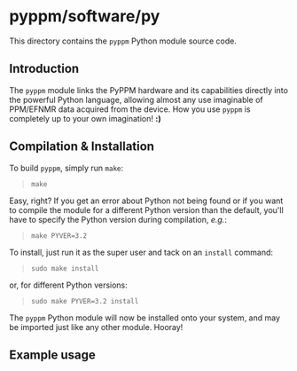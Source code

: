 # pyppm/software/py

This directory contains the `pyppm` Python module source code.

## Introduction

The `pyppm` module links the PyPPM hardware and its capabilities directly
into the powerful Python language, allowing almost any use imaginable of
PPM/EFNMR data acquired from the device. How you use `pyppm` is completely
up to your own imagination! **:)**

## Compilation & Installation

To build `pyppm`, simply run `make`:

> `make`

Easy, right? If you get an error about Python not being found or if you want
to compile the module for a different Python version than the default, you'll
have to specify the Python version during compilation, _e.g._:

> `make PYVER=3.2`

To install, just run it as the super user and tack on an `install` command:

> `sudo make install`

or, for different Python versions:

> `sudo make PYVER=3.2 install`

The `pyppm` Python module will now be installed onto your system, and may
be imported just like any other module. Hooray!

## Example usage

